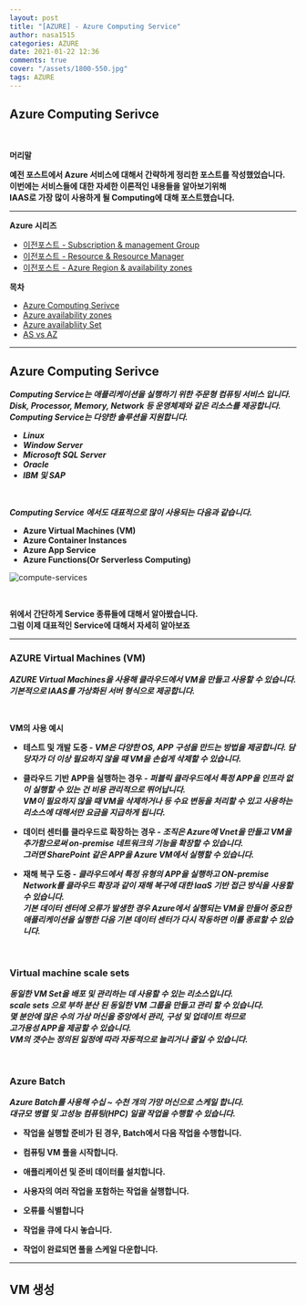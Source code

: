 ```yaml
---
layout: post
title: "[AZURE] - Azure Computing Service"
author: nasa1515
categories: AZURE
date: 2021-01-22 12:36
comments: true
cover: "/assets/1800-550.jpg"
tags: AZURE
---
```




## **Azure Computing Serivce**


<br/>

**머리말**  
 
**예전 포스트에서 Azure 서비스에 대해서 간략하게 정리한 포스트를 작성했었습니다.**  
**이번에는 서비스들에 대한 자세한 이론적인 내용들을 알아보기위해  
IAAS로 가장 많이 사용하게 될 Computing에 대해 포스트했습니다.**

 
---

**Azure 시리즈**

- [이전포스트 - Subscription & management Group](https://nasa1515.github.io/azure/2021/01/21/azure.subscriptions.html)
- [이전포스트 - Resource & Resource Manager](https://nasa1515.github.io/azure/2021/01/22/azure-resoure.html)
- [이전포스트 - Azure Region & availability zones](https://nasa1515.github.io/azure/2021/01/22/azure.region.html)

**목차**


- [Azure Computing Serivce](#a1)
- [Azure availability zones](#a2)
- [Azure availabliity Set](#a3)
- [AS vs AZ](#a4)

--- 

## **Azure Computing Serivce**   <a name="a1"></a>


***Computing Service는 애플리케이션을 실행하기 위한 주문형 컴퓨팅 서비스 입니다.***
***Disk, Processor, Memory, Network 등 운영체제와 같은 리소스를 제공합니다.***
***Computing Service는 다양한 솔루션을 지원합니다.***

* ***Linux***
* ***Window Server***
* ***Microsoft SQL Server***
* ***Oracle***
* ***IBM 및 SAP***

<br/>


***Computing Service 에서도 대표적으로 많이 사용되는 다음과 같습니다.*** 

* **Azure Virtual Machines (VM)**
* **Azure Container Instances**
* **Azure App Service**
* **Azure Functions(Or Serverless Computing)**  

![compute-services](https://user-images.githubusercontent.com/69498804/105671356-eaa45900-5f25-11eb-99ec-5b493708aaff.png)

<br/>

**위에서 간단하게 Service 종류들에 대해서 알아봤습니다.**  
**그럼 이제 대표적인 Service에 대해서 자세히 알아보죠**

---

### **AZURE Virtual Machines (VM)**


***AZURE Virtual Machines을 사용해 클라우드에서 VM을 만들고 사용할 수 있습니다.***  
***기본적으로 IAAS를 가상화된 서버 형식으로 제공합니다.***   

<br/>

**VM의 사용 예시**

* **테스트 및 개발 도중 - *VM은 다양한 OS, APP 구성을 만드는 방법을 제공합니다. 담당자가 더 이상 필요하지 않을 때 VM을 손쉽게 삭제할 수 있습니다.***

* **클라우드 기반 APP을 실행하는 경우 - *퍼블릭 클라우드에서 특정 APP을 인프라 없이 실행할 수 있는 건 비용 관리적으로 뛰어납니다.  
VM이 필요하지 않을 때 VM을 삭제하거나 등 수요 변동을 처리할 수 있고 사용하는 리소스에 대해서만 요금을 지급하게 됩니다.***

* **데이터 센터를 클라우드로 확장하는 경우 - *조직은 Azure에 Vnet을 만들고 VM을 추가함으로써 on-premise 네트워크의 기능을 확장할 수 있습니다.  
그러면 SharePoint 같은 APP을 Azure VM에서 실행할 수 있습니다.***

* **재해 복구 도중 - *클라우드에서 특정 유형의 APP을 실행하고 ON-premise Network를 클라우드 확장과 같이 재해 복구에 대한 IaaS 기반 접근 방식을 사용할 수 있습니다.  
기본 데이터 센터에 오류가 발생한 경우 Azure에서 실행되는 VM을 만들어 중요한 애플리케이션을 실행한 다음 기본 데이터 센터가 다시 작동하면 이를 종료할 수 있습니다.***

<br/>

### **Virtual machine scale sets**

***동일한 VM Set을 배포 및 관리하는 데 사용할 수 있는 리소스입니다.  
scale sets 으로 부하 분산 된 동일한 VM 그룹을 만들고 관리 할 수 있습니다.  
몇 분안에 많은 수의 가상 머신을 중앙에서 관리, 구성 및 업데이트 하므로  
고가용성 APP을 제공할 수 있습니다.  
VM의 갯수는 정의된 일정에 따라 자동적으로 늘리거나 줄일 수 있습니다.***


<br/>


### **Azure Batch**

***Azure Batch를 사용해 수십 ~ 수천 개의 가망 머신으로 스케일 합니다.  
대규모 병렬 및 고성능 컴퓨팅(HPC) 일괄 작업을 수행할 수 있습니다.***


* **작업을 실행할 준비가 된 경우, Batch에서 다음 작업을 수행합니다.**  

* **컴퓨팅 VM 풀을 시작합니다.**  
* **애플리케이션 및 준비 데이터를 설치합니다.**  
* **사용자의 여러 작업을 포함하는 작업을 실행합니다.**  
* **오류를 식별합니다**  
* **작업을 큐에 다시 놓습니다.**  
* **작업이 완료되면 풀을 스케일 다운합니다.**


---

## **VM 생성**

